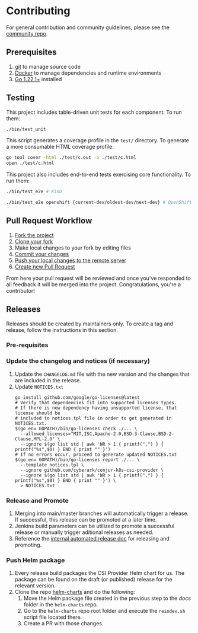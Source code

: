 # Contributing

For general contribution and community guidelines, please see the
[community repo](https://github.com/cyberark/community).

## Prerequisites

1. [git](https://git-scm.com/downloads) to manage source code
2. [Docker](https://docs.docker.com/engine/installation) to manage dependencies
   and runtime environments
3. [Go 1.22.1+](https://go.dev/doc/install) installed

## Testing

This project includes table-driven unit tests for each component. To run them:
```sh
./bin/test_unit
```

This script generates a coverage profile in the `test/` directory. To generate a
more consumable HTML coverage profile:
```sh
go tool cover -html ./test/c.out -o ./test/c.html
open ./test/c.html
```

This project also includes end-to-end tests exercising core functionality. To run them:
```sh
./bin/test_e2e # KinD

./bin/test_e2e openshift {current-dev/oldest-dev/next-dev} # OpenShift
```

## Pull Request Workflow

1. [Fork the project](https://help.github.com/en/github/getting-started-with-github/fork-a-repo)
2. [Clone your fork](https://help.github.com/en/github/creating-cloning-and-archiving-repositories/cloning-a-repository)
3. Make local changes to your fork by editing files
4. [Commit your changes](https://help.github.com/en/github/managing-files-in-a-repository/adding-a-file-to-a-repository-using-the-command-line)
5. [Push your local changes to the remote server](https://help.github.com/en/github/using-git/pushing-commits-to-a-remote-repository)
6. [Create new Pull Request](https://help.github.com/en/github/collaborating-with-issues-and-pull-requests/creating-a-pull-request-from-a-fork)

From here your pull request will be reviewed and once you've responded to all
feedback it will be merged into the project. Congratulations, you're a
contributor!

## Releases

Releases should be created by maintainers only. To create a tag and release,
follow the instructions in this section.

### Pre-requisites

### Update the changelog and notices (if necessary)
1. Update the `CHANGELOG.md` file with the new version and the changes that are included in the release.
1. Update `NOTICES.txt`
    ```sh-session
    go install github.com/google/go-licenses@latest
    # Verify that dependencies fit into supported licenses types.
    # If there is new dependency having unsupported license, that license should be
    # included to notices.tpl file in order to get generated in NOTICES.txt.
    $(go env GOPATH)/bin/go-licenses check ./... \
      --allowed_licenses="MIT,ISC,Apache-2.0,BSD-3-Clause,BSD-2-Clause,MPL-2.0" \
      --ignore $(go list std | awk 'NR > 1 { printf(",") } { printf("%s",$0) } END { print "" }')
    # If no errors occur, proceed to generate updated NOTICES.txt
    $(go env GOPATH)/bin/go-licenses report ./... \
      --template notices.tpl \
      --ignore github.com/cyberark/conjur-k8s-csi-provider \
      --ignore $(go list std | awk 'NR > 1 { printf(",") } { printf("%s",$0) } END { print "" }') \
      > NOTICES.txt
    ```

### Release and Promote

1. Merging into main/master branches will automatically trigger a release. If successful, this release can be promoted at a later time.
1. Jenkins build parameters can be utilized to promote a successful release or manually trigger aditional releases as needed.
1. Reference the [internal automated release doc](https://github.com/conjurinc/docs/blob/master/reference/infrastructure/automated_releases.md#release-and-promotion-process) for releasing and promoting.

### Push Helm package

1. Every release build packages the CSI Provider Helm chart for us. The package can be found on the draft (or published) release for the relevant version.
1. Clone the repo [helm-charts](https://github.com/cyberark/helm-charts) and do the following:
    1. Move the Helm package file created in the previous step to the *docs* folder in the `helm-charts` repo.
    1. Go to the `helm-charts` repo root folder and execute the `reindex.sh` script file located there.
    1. Create a PR with those changes.
